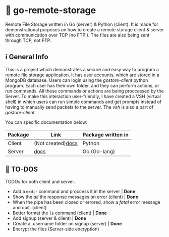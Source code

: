 # 📁 go-remote-storage
Remote File Storage written in Go (server) & Python (client). It is made for demonstrational purposes on how to create a remote storage client & server with communication over TCP (no FTP!). The files are also being sent through TCP, not FTP.


  
## ℹ️ General Info

This is a project which demonstrates a secure and easy way to program a remote file storage application. It has user accounts, which are stored in a MongoDB database. Users can login using the _gostore-client_ python program. Each user has their own folder, and they can perform actions, or run commands. All these commands or actions are being proccessed by the Server. To make this interaction user-friendly, I have created a VSH (virtual shell) in which users can run simple commands and get prompts instead of having to manually send packets to the server. The _vsh_ is also a part of _gostore-client_.

You can specific documentation below:

|Package|Link|Package written in|
|----|----|----|
|Client|(Not created)[docs](gostore-client/README.md)|Python|
|Server|[docs](gostore-server/README.md)|Go (Go-lang)|

## :memo: TO-DOS

TODOs for both client and server.

- Add a `mkdir` command and proccess it in the server | **Done**
- Show the _all_ the response messages on error (client) | **Done**
- When the pipe has been closed or errored, show a _fatal_ error message and quit. (client)
- Better format the `ls` command (client) | **Done**
- Add signup (server & client) | **Done**
- Create a .username folder on signup (server) | **Done**
- Encrypt the files (Server-side encryption)

#
